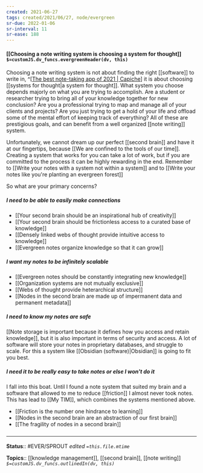 ```yaml
---
created: 2021-06-27
tags: created/2021/06/27, node/evergreen
sr-due: 2022-01-06
sr-interval: 11
sr-ease: 188
---
```


#### [[Choosing a note writing system is choosing a system for thought]] `$=customJS.dv_funcs.evergreenHeader(dv, this)`

Choosing a note writing system is not about finding the right [[software]] to write in,
^[[The best note-taking app of 2021 | Capiche](https://capiche.com/e/best-note-taking-app-2021)]
it is about choosing [[systems for thought|a system for thought]]. What system you choose depends majorly on what you are trying to accomplish. Are a student or researcher trying to bring all of your knowledge together for new conclusion? Are you a professional trying to map and manage all of your clients and projects? Are you just trying to get a hold of your life and offload some of the mental effort of keeping track of everything? All of these are prestigious goals, and can benefit from a well organized [[note writing]] system. 

Unfortunately, we cannot dream up our perfect [[second brain]] and have it at our fingertips, because [[We are confined to the tools of our time]]. Creating a system that works for you can take a lot of work, but if you are committed to the process it can be highly rewarding in the end. 
Remember to [[Write your notes with a system not within a system]] and to [[Write your notes like you're planting an evergreen forest]]

So what are your primary concerns?

##### I need to be able to easily make connections

- [[Your second brain should be an inspirational hub of creativity]]
- [[Your second brain should be frictionless access to a curated base of knowledge]]
- [[Densely linked webs of thought provide intuitive access to knowledge]]
- [[Evergreen notes organize knowledge so that it can grow]]

##### I want my notes to be infinitely scalable

- [[Evergreen notes should be constantly integrating new knowledge]]
- [[Organization systems are not mutually exclusive]]
- [[Webs of thought provide heterarchical structure]]
- [[Nodes in the second brain are made up of impermanent data and permanent metadata]]

##### I need to know my notes are safe

[[Note storage is important because it defines how you access and retain knowledge]], but it is also important in terms of security and access. A lot of software will store your notes in proprietary databases, and struggle to scale. For this a system like [[Obsidian (software)|Obsidian]] is going to fit you best.

##### I need it to be really easy to take notes or else I won't do it 

I fall into this boat. Until I found a note system that suited my brain and a software that allowed to me to reduce [[friction]] I almost never took notes. This has lead to [[My TIM]], which combines the systems mentioned above.

- [[Friction is the number one hindrance to learning]]
- [[Nodes in the second brain are an abstraction of our first brain]]
- [[The fragility of nodes in a second brain]]

### <hr class="footnote"/>

**Status**:: #EVER/SPROUT
*edited `=this.file.mtime`*

**Topics**:: [[knowledge management]], [[second brain]], [[note writing]]
*`$=customJS.dv_funcs.outlinedIn(dv, this)`*
